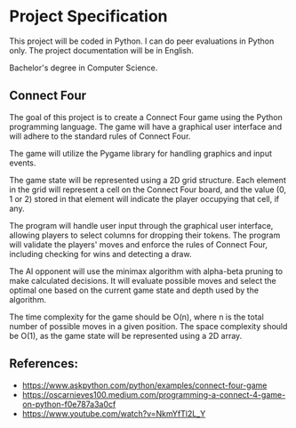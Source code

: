 # Project Specification

This project will be coded in Python. I can do peer evaluations in Python only. The project documentation will be in English.

Bachelor's degree in Computer Science.

## Connect Four

The goal of this project is to create a Connect Four game using the Python programming language. The game will have a graphical user interface and will adhere to the standard rules of Connect Four.

The game will utilize the Pygame library for handling graphics and input events.

The game state will be represented using a 2D grid structure. Each element in the grid will represent a cell on the Connect Four board, and the value (0, 1 or 2) stored in that element will indicate the player occupying that cell, if any.

The program will handle user input through the graphical user interface, allowing players to select columns for dropping their tokens. The program will validate the players' moves and enforce the rules of Connect Four, including checking for wins and detecting a draw.

The AI opponent will use the minimax algorithm with alpha-beta pruning to make calculated decisions. It will evaluate possible moves and select the optimal one based on the current game state and depth used by the algorithm.

The time complexity for the game should be O(n), where n is the total number of possible moves in a given position. The space complexity should be O(1), as the game state will be represented using a 2D array.

## References:

* https://www.askpython.com/python/examples/connect-four-game
* https://oscarnieves100.medium.com/programming-a-connect-4-game-on-python-f0e787a3a0cf
* https://www.youtube.com/watch?v=NkmYfTl2L_Y
